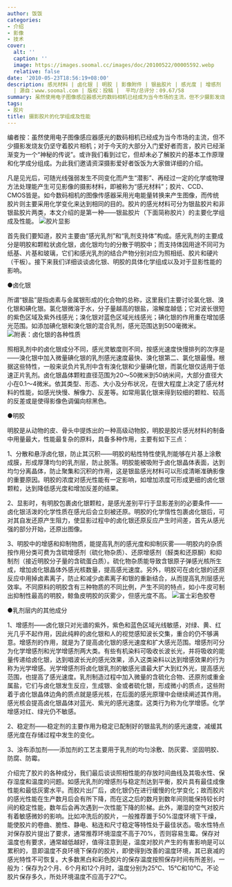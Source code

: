 ```yaml
---
author: 饭饭
categories:
- 介绍
- 影像
- 技术
cover:
  alt: ''
  caption: ''
  image: https://images.soomal.cc/images/doc/20100522/00005592.webp
  relative: false
date: '2010-05-23T18:56:19+08:00'
description: 感光材料 | 卤化银 | 明胶 | 影像附件 | 银盐胶片 | 感光度 | 增感剂 | 感光 | 感光灵敏度 | 感光乳剂 | 乳剂支持体
  | 源自：www.soomal.com | 版权：投稿 |  平均/总评分：09.67/58
summary: 虽然使用电子图像感应器感光的数码相机已经成为当今市场的主流，但不少摄影发烧友仍坚守着胶片相机；对于今天的大部分入门爱好者而言，胶片已经渐渐变为一个“神秘的传说”。或许我们看到过它，但却未必了解胶片的基本工作原理和化学成分组成。为此我们邀请资深摄影爱好者饭饭为大家做详细的介绍……
tags:
- 胶片
title: 摄影胶片的化学组成及性能
---
```


编者按：虽然使用电子图像感应器感光的数码相机已经成为当今市场的主流，但不少摄影发烧友仍坚守着胶片相机；对于今天的大部分入门爱好者而言，胶片已经渐渐变为一个“神秘的传说”。或许我们看到过它，但却未必了解胶片的基本工作原理和化学成分组成。为此我们邀请资深摄影爱好者饭饭为大家做详细的介绍。



凡是见光后，可随光线强弱发生不同变化而产生“潜影”、再经过一定的化学或物理方法处理能产生可见影像的摄影材料，即被称为“感光材料”；胶片、CCD、CMOS皆是。如今数码相机的图像传感器采用光电能量转换来产生图像，而传统胶片则主要采用化学变化来达到相同的目的。胶片的感光材料可分为银盐胶片和非银盐胶片两类，本文介绍的是第一种――银盐胶片（下面简称胶片）的主要化学组成及性能。
![胶片显影](https://images.soomal.cc/images/doc/20100522/00005592.webp)





首先我们要知道，胶片主要由“感光乳剂”和“乳剂支持体”构成。感光乳剂的主要成分是明胶和颗粒状卤化银，卤化银均匀的分散于明胶中；而支持体因用途不同可为纸基、片基和玻璃，它们和感光乳剂的结合产物分别对应为照相纸、胶片和硬片（干板）。接下来我们详细谈谈卤化银、明胶的具体化学组成以及对于显影性能的影响。

●卤化银

所谓“银盐”是指卤素与金属银形成的化合物的总称，这里我们主要讨论氯化银、溴化银和碘化银。氯化银微溶于水，分子量越高的银盐，溶解度越低；它对波长很短的紫色区域及紫外线感光；溴化银对蓝色区域光线感光；碘化银的作用重在增加感光范围。如添加碘化银和溴化银的混合乳剂，感光范围达到500毫微米。
![附表：卤化银的各种性质](https://images.soomal.cc/images/doc/20100523/00005632.webp)





照相乳剂中的卤化银成分不同，感光灵敏度则不同，按感光速度快慢排列的次序是――溴化银中加入微量碘化银的乳剂感光速度最快、溴化银第二、氯化银最慢。根据这些特性，一般来说负片乳剂中含有溴化银和少量碘化银，而氯化银仅适用于低速正片乳剂。卤化银晶体颗粒直径范围为20～50微米到50纳米间，大部分直径大小在0.1～4微米。依其类型、形态、大小及分布状况，在很大程度上决定了感光材料的性能，如感光快慢、解像力、反差等。如常用氯化银来得到较细的颗粒、较高的反差或是使得影像色调偏向棕黑色。

●明胶

明胶是从动物的皮、骨头中提炼出的一种高级动物胶，明胶是胶片感光材料的制备中用量最大，性能最复杂的原料，具备多种作用，主要有如下三点：

1、分散和悬浮卤化银，防止其沉积――明胶的粘性特性使乳剂能够在片基上涂敷成膜，形成厚薄均匀的乳剂层，防止脱落。明胶能被吸附于卤化银晶体表面，达到均匀分离晶体，防止聚集和沉积的作用，这是银盐感光材料可以形成清晰准确影像的重要原因。明胶的浓度对感光性能有一定影响，如增加浓度可形成更细的卤化银颗粒，达到降低感光度和增加反差的结果。

2、显影时，有明胶包裹卤化银颗粒，是感光差别平行于显影差别的必要条件――卤化银活泼的化学性质在感光后会立刻被还原。明胶的化学惰性包裹卤化银后，可对其自发还原产生阻力，使显影过程中的卤化银还原反应产生时间差，首先从感光强的部分开始，还原出图像。

3、明胶中的增感和抑制物质，能提高乳剂的感光度和抑制灰雾――明胶内的杂质按作用分类可费为含硫增感剂（硫化物杂质）、还原增感剂（醛类和还原酮）和抑制剂（接近明胶分子量的含硫蛋白质）。硫化物杂质能导致含银原子弹感光核所生成，增加卤化银晶体外感光核数量，提高感光速度。另外，明胶可在卤化银的还原反应中用掉卤素离子，防止和减少卤素离子和银的重新结合，从而提高乳剂层感光效率。不同原料的明胶含有三种物质的不同比例，产生不同的特点，如小牛皮可制出抑制性最高的明胶，鲸鱼皮明胶的灰雾少，但感光度不高。
![富士彩色胶卷](https://images.soomal.cc/images/doc/20100522/00005593.webp)





●乳剂层内的其他成分

1、增感剂――卤化银只对光谱的紫外，紫色和蓝色区域光线敏感，对绿、黄、红光几乎不起作用，因此纯粹的卤化银和人的视觉感知波长交集，重合的仍不够满意。增感剂的作用，就是为了提高卤化银的感光速度和扩大感光范围。增感剂可分为化学增感剂和光学增感剂两大类。有些有机染料可吸收长波长光，并将吸收的能量传递给卤化银，达到唱波长光的感光效果，添入这类染料以达到增感效果的行为称为光学增感。光学增感剂将卤化银乳剂的敏感光谱最大扩大到红外光，提高感光范围，也提高了感光速度。乳剂制造过程中加入微量的含硫化合物、还原剂或重金属盐，它们与卤化银发生反应，生成银、金或者硫化银，形成微小的质点，这些附着于卤化银晶体边角的质点就是感光核，在后面的感光原理中会继续阐述其作用。感光核会提高卤化银晶体对蓝光、紫光的感光速度。这类行为称为化学增感。化学增感对红、绿光仍不敏感。

2、稳定剂――稳定剂的主要作用为稳定已配制好的银盐乳剂的感光速度，减缓其感光度在存储过程中发生的变化。

3、涂布添加剂――添加剂的工艺主要用于乳剂的均匀涂敷、防灰雾、坚固明胶、防腐、防霉。

介绍完了胶片的各种成分，我们最后谈谈照相性能的存放时间曲线及其吸水性、保存湿度和温度的问题。如感光乳剂的增感剂与稳定剂达到平衡，胶片具有最佳成像性能和最低灰雾水平。而胶片出厂后，卤化银仍在进行缓慢的化学变化；故而胶片的感光性能在生产数月后会有所下降，而在这之后的数月到数年间则能保持较长时间的稳定性能，数年后会再次遇到一次性能下降的阶梯。此外，潮湿的空气对胶片有着敏感微妙的影响。比如冲洗后的胶片，一般推荐置于50%湿度环境下干燥，能使胶片的卷曲、脆性、静电、粘连和尺寸稳定等特性处于最佳状态。吸水性特点对保存胶片提出了要求，通常推荐环境湿度不高于70%，否则容易生霉。保存对温度也有要求，通常越低越好，值得注意到是，温度对胶片产生的有害影响是可以累积的，意即温度不良环境下保存的胶片，即使得到改善的温度环境，其已衰减的感光特性不可恢复。大多数黑白和彩色胶片的保存温度按照保存时间有所差别，一般为：保存为2个月、6个月和12个月时，温度分别为25℃、15℃和10℃。不论胶片保存多久，所处环境温度不应高于27℃。